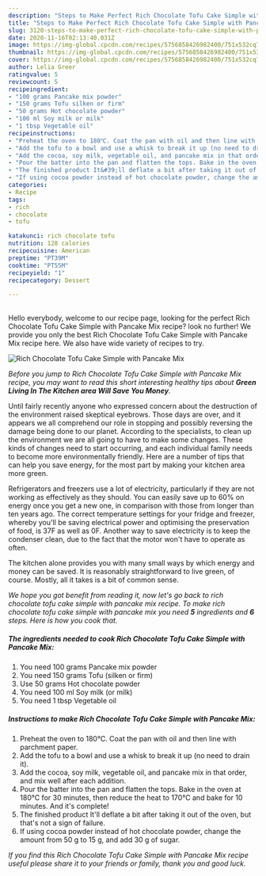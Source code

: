 ```yaml
---
description: "Steps to Make Perfect Rich Chocolate Tofu Cake Simple with Pancake Mix"
title: "Steps to Make Perfect Rich Chocolate Tofu Cake Simple with Pancake Mix"
slug: 3120-steps-to-make-perfect-rich-chocolate-tofu-cake-simple-with-pancake-mix
date: 2020-11-16T02:13:40.031Z
image: https://img-global.cpcdn.com/recipes/5756858426982400/751x532cq70/rich-chocolate-tofu-cake-simple-with-pancake-mix-recipe-main-photo.jpg
thumbnail: https://img-global.cpcdn.com/recipes/5756858426982400/751x532cq70/rich-chocolate-tofu-cake-simple-with-pancake-mix-recipe-main-photo.jpg
cover: https://img-global.cpcdn.com/recipes/5756858426982400/751x532cq70/rich-chocolate-tofu-cake-simple-with-pancake-mix-recipe-main-photo.jpg
author: Lelia Greer
ratingvalue: 5
reviewcount: 5
recipeingredient:
- "100 grams Pancake mix powder"
- "150 grams Tofu silken or firm"
- "50 grams Hot chocolate powder"
- "100 ml Soy milk or milk"
- "1 tbsp Vegetable oil"
recipeinstructions:
- "Preheat the oven to 180℃. Coat the pan with oil and then line with parchment paper."
- "Add the tofu to a bowl and use a whisk to break it up (no need to drain it)."
- "Add the cocoa, soy milk, vegetable oil, and pancake mix in that order, and mix well after each addition."
- "Pour the batter into the pan and flatten the tops. Bake in the oven at 180℃ for 30 minutes, then reduce the heat to 170℃ and bake for 10 minutes. And it&#39;s complete!"
- "The finished product It&#39;ll deflate a bit after taking it out of the oven, but that&#39;s not a sign of failure."
- "If using cocoa powder instead of hot chocolate powder, change the amount from 50 g to 15 g, and add 30 g of sugar."
categories:
- Recipe
tags:
- rich
- chocolate
- tofu

katakunci: rich chocolate tofu 
nutrition: 128 calories
recipecuisine: American
preptime: "PT39M"
cooktime: "PT55M"
recipeyield: "1"
recipecategory: Dessert

---
```

<br>
Hello everybody, welcome to our recipe page, looking for the perfect Rich Chocolate Tofu Cake Simple with Pancake Mix recipe? look no further! We provide you only the best Rich Chocolate Tofu Cake Simple with Pancake Mix recipe here. We also have wide variety of recipes to try.
<br>


![Rich Chocolate Tofu Cake Simple with Pancake Mix](https://img-global.cpcdn.com/recipes/5756858426982400/751x532cq70/rich-chocolate-tofu-cake-simple-with-pancake-mix-recipe-main-photo.jpg)

<i>Before you jump to Rich Chocolate Tofu Cake Simple with Pancake Mix recipe, you may want to read this short interesting healthy tips about 
<strong>Green Living In The Kitchen area Will Save You Money</strong>.</i>
</br>

Until fairly recently anyone who expressed concern about the destruction of the environment raised skeptical eyebrows. Those days are over, and it appears we all comprehend our role in stopping and possibly reversing the damage being done to our planet. According to the specialists, to clean up the environment we are all going to have to make some changes. These kinds of changes need to start occurring, and each individual family needs to become more environmentally friendly. Here are a number of tips that can help you save energy, for the most part by making your kitchen area more green.

Refrigerators and freezers use a lot of electricity, particularly if they are not working as effectively as they should. You can easily save up to 60% on energy once you get a new one, in comparison with those from longer than ten years ago. The correct temperature settings for your fridge and freezer, whereby you'll be saving electrical power and optimising the preservation of food, is 37F as well as 0F. Another way to save electricity is to keep the condenser clean, due to the fact that the motor won't have to operate as often.

The kitchen alone provides you with many small ways by which energy and money can be saved. It is reasonably straightforward to live green, of course. Mostly, all it takes is a bit of common sense.


<i>We hope you got benefit from reading it, now let's go back to rich chocolate tofu cake simple with pancake mix recipe. To make rich chocolate tofu cake simple with pancake mix you need <strong>5</strong> ingredients and <strong>6</strong> steps. Here is how you cook that.
</i>

##### The ingredients needed to cook Rich Chocolate Tofu Cake Simple with Pancake Mix:

1. You need 100 grams Pancake mix powder
1. You need 150 grams Tofu (silken or firm)
1. Use 50 grams Hot chocolate powder
1. You need 100 ml Soy milk (or milk)
1. You need 1 tbsp Vegetable oil


##### Instructions to make Rich Chocolate Tofu Cake Simple with Pancake Mix:

1. Preheat the oven to 180℃. Coat the pan with oil and then line with parchment paper.
1. Add the tofu to a bowl and use a whisk to break it up (no need to drain it).
1. Add the cocoa, soy milk, vegetable oil, and pancake mix in that order, and mix well after each addition.
1. Pour the batter into the pan and flatten the tops. Bake in the oven at 180℃ for 30 minutes, then reduce the heat to 170℃ and bake for 10 minutes. And it&#39;s complete!
1. The finished product It&#39;ll deflate a bit after taking it out of the oven, but that&#39;s not a sign of failure.
1. If using cocoa powder instead of hot chocolate powder, change the amount from 50 g to 15 g, and add 30 g of sugar.


<i>If you find this Rich Chocolate Tofu Cake Simple with Pancake Mix recipe useful please share it to your friends or family, thank you and good luck.</i>

